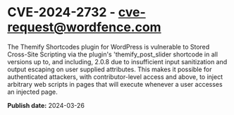 # CVE-2024-2732 - cve-request@wordfence.com

The Themify Shortcodes plugin for WordPress is vulnerable to Stored Cross-Site Scripting via the plugin's 'themify_post_slider shortcode in all versions up to, and including, 2.0.8 due to insufficient input sanitization and output escaping on user supplied attributes. This makes it possible for authenticated attackers, with contributor-level access and above, to inject arbitrary web scripts in pages that will execute whenever a user accesses an injected page.

**Publish date:** 2024-03-26
